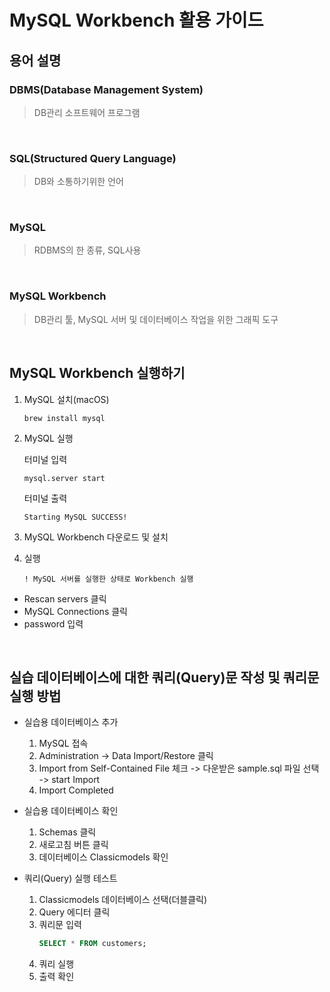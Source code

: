 # MySQL Workbench 활용 가이드

## 용어 설명
### DBMS(Database Management System)
> DB관리 소프트웨어 프로그램

<br>

### SQL(Structured Query Language)
> DB와 소통하기위한 언어

<br>

### MySQL
> RDBMS의 한 종류, SQL사용

<br>

### MySQL Workbench
> DB관리 툴, MySQL 서버 및 데이터베이스 작업을 위한 그래픽 도구

<br>

## MySQL Workbench 실행하기
1. MySQL 설치(macOS)
      ```
      brew install mysql
      ```

2. MySQL 실행

    터미널 입력
    ```
    mysql.server start
    ```
    터미널 출력
    ```
    Starting MySQL SUCCESS!
    ```

3. MySQL Workbench 다운로드 및 설치

4. 실행

    `! MySQL 서버를 실행한 상태로 Workbench 실행`

- Rescan servers 클릭
- MySQL Connections 클릭
- password 입력

<br>

## 실습 데이터베이스에 대한 쿼리(Query)문 작성 및 쿼리문 실행 방법
- 실습용 데이터베이스 추가
  1. MySQL 접속
  2. Administration -> Data Import/Restore 클릭
  3. Import from Self-Contained File 체크 -> 다운받은 sample.sql  파일 선택 -> start Import
  4. Import Completed

- 실습용 데이터베이스 확인
  1. Schemas 클릭
  2. 새로고침 버튼 클릭
  3. 데이터베이스 Classicmodels 확인

- 쿼리(Query) 실행 테스트
  1. Classicmodels 데이터베이스 선택(더블클릭)
  2. Query 에디터 클릭
  3. 쿼리문 입력
      ```SQL
      SELECT * FROM customers;
      ```
  4. 쿼리 실행
  5. 출력 확인